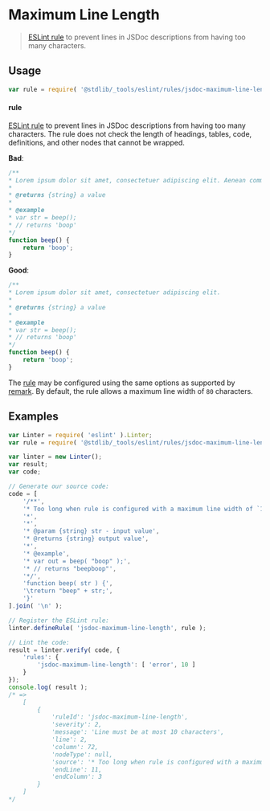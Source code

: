 <!--

@license Apache-2.0

Copyright (c) 2018 The Stdlib Authors.

Licensed under the Apache License, Version 2.0 (the "License");
you may not use this file except in compliance with the License.
You may obtain a copy of the License at

   http://www.apache.org/licenses/LICENSE-2.0

Unless required by applicable law or agreed to in writing, software
distributed under the License is distributed on an "AS IS" BASIS,
WITHOUT WARRANTIES OR CONDITIONS OF ANY KIND, either express or implied.
See the License for the specific language governing permissions and
limitations under the License.

-->

# Maximum Line Length

> [ESLint rule][eslint-rules] to prevent lines in JSDoc descriptions from having too many characters.

<section class="intro">

</section>

<!-- /.intro -->

<section class="usage">

## Usage

```javascript
var rule = require( '@stdlib/_tools/eslint/rules/jsdoc-maximum-line-length' );
```

#### rule

[ESLint rule][eslint-rules] to prevent lines in JSDoc descriptions from having too many characters. The rule does not check the length of headings, tables, code, definitions, and other nodes that cannot be wrapped.

**Bad**:

<!-- eslint-disable stdlib/jsdoc-maximum-line-length, stdlib/jsdoc-list-item-indent, stdlib/jsdoc-markdown-remark -->

```javascript
/**
* Lorem ipsum dolor sit amet, consectetuer adipiscing elit. Aenean commodo ligula eget dolor. Aenean massa.
*
* @returns {string} a value
*
* @example
* var str = beep();
* // returns 'boop'
*/
function beep() {
    return 'boop';
}
```

**Good**:

<!-- eslint-disable stdlib/jsdoc-list-item-indent, stdlib/jsdoc-markdown-remark -->

```javascript
/**
* Lorem ipsum dolor sit amet, consectetuer adipiscing elit.
*
* @returns {string} a value
*
* @example
* var str = beep();
* // returns 'boop'
*/
function beep() {
    return 'boop';
}
```

The [rule][eslint-rules] may be configured using the same options as supported by [remark][remark-lint-maximum-line-length]. By default, the rule allows a maximum line width of `80` characters.

</section>

<!-- /.usage -->

<section class="examples">

## Examples

<!-- eslint no-undef: "error" -->

```javascript
var Linter = require( 'eslint' ).Linter;
var rule = require( '@stdlib/_tools/eslint/rules/jsdoc-maximum-line-length' );

var linter = new Linter();
var result;
var code;

// Generate our source code:
code = [
    '/**',
    '* Too long when rule is configured with a maximum line width of `10`...',
    '*',
    '*',
    '* @param {string} str - input value',
    '* @returns {string} output value',
    '*',
    '* @example',
    '* var out = beep( "boop" );',
    '* // returns "beepboop"',
    '*/',
    'function beep( str ) {',
    '\treturn "beep" + str;',
    '}'
].join( '\n' );

// Register the ESLint rule:
linter.defineRule( 'jsdoc-maximum-line-length', rule );

// Lint the code:
result = linter.verify( code, {
    'rules': {
        'jsdoc-maximum-line-length': [ 'error', 10 ]
    }
});
console.log( result );
/* =>
    [
        {
            'ruleId': 'jsdoc-maximum-line-length',
            'severity': 2,
            'message': 'Line must be at most 10 characters',
            'line': 2,
            'column': 72,
            'nodeType': null,
            'source': '* Too long when rule is configured with a maximum line width of `10`...',
            'endLine': 11,
            'endColumn': 3
        }
    ]
*/
```

</section>

<!-- /.examples -->

<section class="links">

[eslint-rules]: https://eslint.org/docs/developer-guide/working-with-rules

[remark-lint-maximum-line-length]: https://github.com/remarkjs/remark-lint/tree/master/packages/remark-lint-maximum-line-length

</section>

<!-- /.links -->
